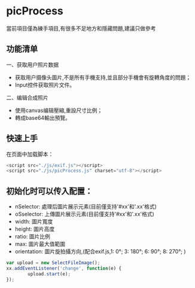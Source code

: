 # picProcess
當前項目僅為練手項目,有很多不足地方和隱藏問題,建議只做參考




## 功能清单
一、获取用户照片数据
* 获取用户摄像头圖片,不是所有手機支持,並且部分手機會有旋轉角度的問題；
* Input控件获取照片文件。

二、编辑合成照片 
* 使用canvas编辑壓縮,重設尺寸比例；
* 轉成base64輸出預覽。




## 快速上手
在页面中加载脚本：
```javascript
<script src="./js/exif.js"></script>
<script src="./js/picProcess.js" charset="utf-8"></script>
```





## 初始化时可以传入配置：
* nSelector: 處理后圖片展示元素(目前僅支持'#xx'和'.xx'格式)
* oSselector: 上傳圖片展示元素(目前僅支持'#xx'和'.xx'格式)
* width: 圖片寬度
* height: 圖片高度
* ratio: 圖片比例
* max: 圖片最大值範圍
* orientation: 圖片旋拍攝方向,(配合exif.js,1: 0°; 3: 180°; 6: 90°; 8: 270°; )
```javascript
var upload = new SelectFileImage();
xx.addEventListener('change', function(e) {
        upload.start(e);
});

```
